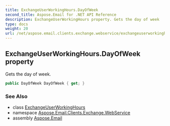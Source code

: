 ```yaml
---
title: ExchangeUserWorkingHours.DayOfWeek
second_title: Aspose.Email for .NET API Reference
description: ExchangeUserWorkingHours property. Gets the day of week
type: docs
weight: 20
url: /net/aspose.email.clients.exchange.webservice/exchangeuserworkinghours/dayofweek/
---
```

## ExchangeUserWorkingHours.DayOfWeek property

Gets the day of week.

```csharp
public DayOfWeek DayOfWeek { get; }
```

### See Also

* class [ExchangeUserWorkingHours](../)
* namespace [Aspose.Email.Clients.Exchange.WebService](../../exchangeuserworkinghours/)
* assembly [Aspose.Email](../../../)


